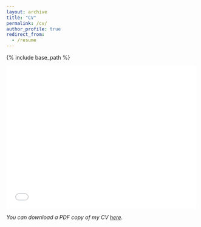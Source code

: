 ```yaml
---
layout: archive
title: "CV"
permalink: /cv/
author_profile: true
redirect_from:
  - /resume
---
```


{% include base_path %}
<html>
<body>
    <embed src="/files/pdf/Academic_Resume.pdf" width="500" height="375">
</body>
</html>

*You can download a PDF copy of my CV [here](/files/pdf/Academic_Resume.pdf).*
